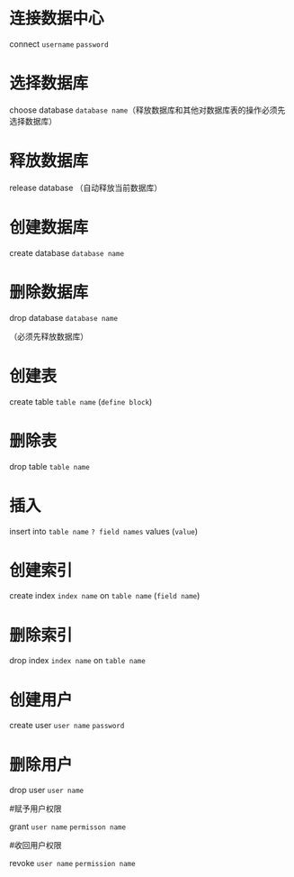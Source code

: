 # 连接数据中心

connect `username` `password`

# 选择数据库

choose database `database name`（释放数据库和其他对数据库表的操作必须先选择数据库）

# 释放数据库

release database （自动释放当前数据库）

# 创建数据库

create database `database name`

# 删除数据库

drop database `database name`

（必须先释放数据库）

# 创建表

create table `table name` (`define block`)

# 删除表

drop table `table name`

# 插入

insert into `table name` `? field names` values (`value`)

# 创建索引

create index `index name` on `table name` (`field name`)

# 删除索引

drop index `index name` on `table name`

# 创建用户

create user `user name` `password`

# 删除用户

drop user `user name`

#赋予用户权限

grant `user name` `permisson name`

#收回用户权限

revoke `user name` `permission name`